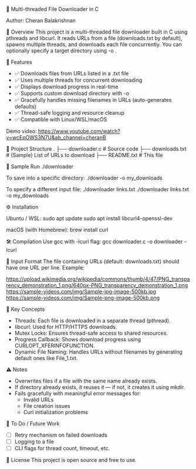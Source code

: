 🧵 Multi-threaded File Downloader in C


Author: Cheran Balakrishnan

📌 Overview
This project is a multi-threaded file downloader built in C using pthreads and libcurl. It reads URLs from a file (downloads.txt by default), spawns multiple threads, and downloads each file concurrently. You can optionally specify a target directory using -o <folder>.

🚀 Features
- ✅ Downloads files from URLs listed in a .txt file
- ✅ Uses multiple threads for concurrent downloading
- ✅ Displays download progress in real-time
- ✅ Supports custom download directory with -o <folder>
- ✅ Gracefully handles missing filenames in URLs (auto-generates defaults)
- ✅ Thread-safe logging and resource cleanup
- ✅ Compatible with Linux/WSL/macOS



Demo video: https://www.youtube.com/watch?v=wcEpOWS3N7U&ab_channel=cheranB 



📂 Project Structure
.
├── downloader.c         # Source code
├── downloads.txt        # (Sample) List of URLs to download
├── README.txt           # This file

🧪 Sample Run
./downloader

To save into a specific directory:
./downloader -o my_downloads

To specify a different input file:
./downloader links.txt
./downloader links.txt -o my_downloads

⚙️ Installation

Ubuntu / WSL:
sudo apt update
sudo apt install libcurl4-openssl-dev

macOS (with Homebrew):
brew install curl

🛠️ Compilation
Use gcc with -lcurl flag:
gcc downloader.c -o downloader -lcurl

📄 Input Format
The file containing URLs (default: downloads.txt) should have one URL per line. Example:

https://upload.wikimedia.org/wikipedia/commons/thumb/4/47/PNG_transparency_demonstration_1.png/640px-PNG_transparency_demonstration_1.png
https://sample-videos.com/img/Sample-jpg-image-500kb.jpg
https://sample-videos.com/img/Sample-png-image-500kb.png

🧠 Key Concepts
- Threads: Each file is downloaded in a separate thread (pthread).
- libcurl: Used for HTTP/HTTPS downloads.
- Mutex Locks: Ensures thread-safe access to shared resources.
- Progress Callback: Shows download progress using CURLOPT_XFERINFOFUNCTION.
- Dynamic File Naming: Handles URLs without filenames by generating default ones like File_1.txt.

⚠️ Notes
- Overwrites files if a file with the same name already exists.
- If directory already exists, it reuses it — if not, it creates it using mkdir.
- Fails gracefully with meaningful error messages for:
  - Invalid URLs
  - File creation issues
  - Curl initialization problems

📌 To Do / Future Work
- [ ] Retry mechanism on failed downloads
- [ ] Logging to a file
- [ ] CLI flags for thread count, timeout, etc.

📃 License
This project is open source and free to use. 

